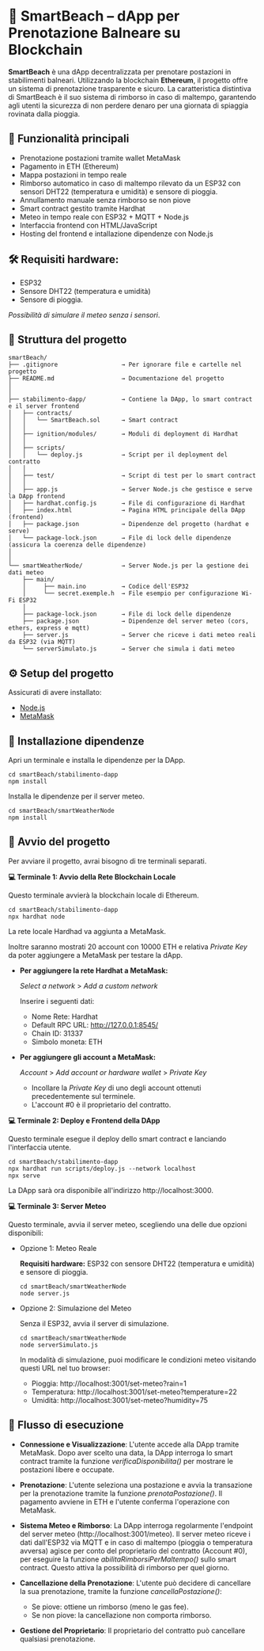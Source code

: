 # 🌴 SmartBeach – dApp per Prenotazione Balneare su Blockchain

**SmartBeach** è una dApp decentralizzata per prenotare postazioni in stabilimenti balneari. Utilizzando la blockchain **Ethereum**, il progetto offre un sistema di prenotazione trasparente e sicuro. La caratteristica distintiva di SmartBeach è il suo sistema di rimborso in caso di maltempo, garantendo agli utenti la sicurezza di non perdere denaro per una giornata di spiaggia rovinata dalla pioggia.

## 🧩 Funzionalità principali

- Prenotazione postazioni tramite wallet MetaMask
- Pagamento in ETH (Ethereum)
- Mappa postazioni in tempo reale
- Rimborso automatico in caso di maltempo rilevato da un ESP32 con sensori DHT22 (temperatura e umidità) e sensore di pioggia.
- Annullamento manuale senza rimborso se non piove
- Smart contract gestito tramite Hardhat
- Meteo in tempo reale con ESP32 + MQTT + Node.js
- Interfaccia frontend con HTML/JavaScript
- Hosting del frontend e intallazione dipendenze con Node.js

## 🛠️ Requisiti hardware: 
- ESP32 
- Sensore DHT22 (temperatura e umidità)
- Sensore di pioggia.

*Possibilità di simulare il meteo senza i sensori*.

## 📁 Struttura del progetto
```
smartBeach/
├── .gitignore                  → Per ignorare file e cartelle nel progetto
├── README.md                   → Documentazione del progetto
│
│
├── stabilimento-dapp/          → Contiene la DApp, lo smart contract e il server frontend
│   ├── contracts/              
│   │   └── SmartBeach.sol      → Smart contract
│   │
│   ├── ignition/modules/       → Moduli di deployment di Hardhat
│   │
│   ├── scripts/                
│   │   └── deploy.js           → Script per il deployment del contratto
│   │
│   ├── test/                   → Script di test per lo smart contract
│   │
│   ├── app.js                  → Server Node.js che gestisce e serve la DApp frontend
│   ├── hardhat.config.js       → File di configurazione di Hardhat
│   ├── index.html              → Pagina HTML principale della DApp (frontend)
│   ├── package.json            → Dipendenze del progetto (hardhat e serve)
│   └── package-lock.json       → File di lock delle dipendenze (assicura la coerenza delle dipendenze)
│  
│   
└── smartWeatherNode/           → Server Node.js per la gestione dei dati meteo
    ├── main/ 
    │     ├── main.ino          → Codice dell'ESP32
    │     └── secret.exemple.h  → File esempio per configurazione Wi-Fi ESP32 
    │ 
    ├── package-lock.json       → File di lock delle dipendenze
    ├── package.json            → Dipendenze del server meteo (cors, ethers, express e mqtt)
    ├── server.js               → Server che riceve i dati meteo reali da ESP32 (via MQTT)
    └── serverSimulato.js       → Server che simula i dati meteo
```

## ⚙️ Setup del progetto
Assicurati di avere installato:
- [Node.js](https://nodejs.org/)
- [MetaMask](https://metamask.io/)

## 🔧 Installazione dipendenze
Apri un terminale e installa le dipendenze per la DApp.
```
cd smartBeach/stabilimento-dapp
npm install
```
Installa le dipendenze per il server meteo.
```
cd smartBeach/smartWeatherNode
npm install
```

## 🚀 Avvio del progetto
Per avviare il progetto, avrai bisogno di tre terminali separati.

**💻 Terminale 1: Avvio della Rete Blockchain Locale**

Questo terminale avvierà la blockchain locale di Ethereum.
```
cd smartBeach/stabilimento-dapp
npx hardhat node
```
La rete locale Hardhad va aggiunta a MetaMask.

Inoltre saranno mostrati 20 account con 10000 ETH e relativa *Private Key* da poter aggiungere a MetaMask per testare la dApp.

- **Per aggiungere la rete Hardhat a MetaMask:**

  *Select a network* > *Add a custom network*

  Inserire i seguenti dati:
    - Nome Rete: Hardhat
    - Default RPC URL: http://127.0.0.1:8545/
    - Chain ID: 31337
    - Simbolo moneta: ETH

- **Per aggiungere gli account a MetaMask:**

  *Account* > *Add account or hardware wallet* > *Private Key*
    - Incollare la *Private Key* di uno degli account ottenuti precedentemente sul terminele.
    - L'account #0 è il proprietario del contratto.

**💻 Terminale 2: Deploy e Frontend della DApp**

Questo terminale esegue il deploy dello smart contract e lanciando l'interfaccia utente.
```
cd smartBeach/stabilimento-dapp
npx hardhat run scripts/deploy.js --network localhost
npx serve
```
La DApp sarà ora disponibile all'indirizzo http://localhost:3000.

**💻 Terminale 3: Server Meteo**

Questo terminale, avvia il server meteo, scegliendo una delle due opzioni disponibili:
- Opzione 1: Meteo Reale 

  **Requisiti hardware:** ESP32 con sensore DHT22 (temperatura e umidità) e sensore di pioggia.
    ```
    cd smartBeach/smartWeatherNode
    node server.js
    ```
- Opzione 2: Simulazione del Meteo

  Senza il ESP32, avvia il server di simulazione.
    ```
    cd smartBeach/smartWeatherNode
    node serverSimulato.js
    ```
    In modalità di simulazione, puoi modificare le condizioni meteo visitando questi URL nel tuo browser:
    - Pioggia: http://localhost:3001/set-meteo?rain=1
    - Temperatura: http://localhost:3001/set-meteo?temperature=22
    - Umidità: http://localhost:3001/set-meteo?humidity=75

## 🧠 Flusso di esecuzione
- **Connessione e Visualizzazione**: L'utente accede alla DApp tramite MetaMask. Dopo aver scelto una data, la DApp interroga lo smart contract tramite la funzione *verificaDisponibilita()* per mostrare le postazioni libere e occupate.
  
- **Prenotazione**: L'utente seleziona una postazione e avvia la transazione per la prenotazione tramite la funzione *prenotaPostazione()*. Il pagamento avviene in ETH e l'utente conferma l'operazione con MetaMask.
  
- **Sistema Meteo e Rimborso**: La DApp interroga regolarmente l'endpoint del server meteo (http://localhost:3001/meteo). Il server meteo riceve i dati dall'ESP32 via MQTT e in caso di maltempo (pioggia o temperatura avversa) agisce per conto del proprietario del contratto (Account #0), per eseguire la funzione *abilitaRimborsiPerMaltempo()* sullo smart contract. Questo attiva la possibilità di rimborso per quel giorno.
  
- **Cancellazione della Prenotazione**: L'utente può decidere di cancellare la sua prenotazione, tramite la funzione *cancellaPostazione()*:
    - Se piove: ottiene un rimborso (meno le gas fee).
    - Se non piove: la cancellazione non comporta rimborso.
      
- **Gestione del Proprietario**: Il proprietario del contratto può cancellare qualsiasi prenotazione.

